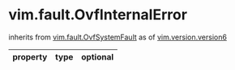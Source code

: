 vim.fault.OvfInternalError
==========================
inherits from [vim.fault.OvfSystemFault](docs/vim.fault.OvfSystemFault.md)
as of [vim.version.version6](docs/vim.version.md)

| property | type | optional |
|:---------|:-----|:---------|

